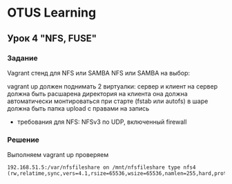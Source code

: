# OTUS Learning
## Урок 4 "NFS, FUSE"

### Задание
Vagrant стенд для NFS или SAMBA
NFS или SAMBA на выбор:

vagrant up должен поднимать 2 виртуалки: сервер и клиент
на сервер должна быть расшарена директория
на клиента она должна автоматически монтироваться при старте (fstab или autofs)
в шаре должна быть папка upload с правами на запись
- требования для NFS: NFSv3 по UDP, включенный firewall

### Решение
Выполняем vagrant up
проверяем 
```
192.168.51.5:/var/nfsfileshare on /mnt/nfsfileshare type nfs4 (rw,relatime,sync,vers=4.1,rsize=65536,wsize=65536,namlen=255,hard,proto=tcp,timeo=600,retrans=2,sec=sys,clientaddr=192.168.51.20,local_lock=none,addr=192.168.51.5)
```